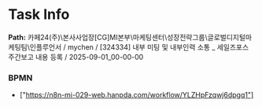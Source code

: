 # Task Info

**Path:** 카페24(주)\본사사업장\[CG]MI본부\마케팅센터\성장전략그룹\글로벌디지털마케팅팀\인플루언서 / mychen / [324334] 내부 미팅 및 내부인력 소통 _ 세일즈포스 주간보고 내용 등록 / 2025-09-01_00-00-00

### BPMN
- ["https://n8n-mi-029-web.hanpda.com/workflow/YLZHpFzqwj6dpgq1"]

